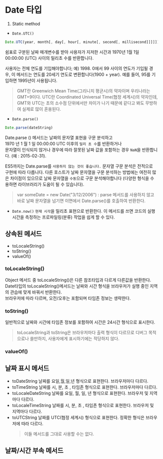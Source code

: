 # Date 타입
1. Static method
- `Date.UTC()`
```js
Date.UTC(year, month[, day[, hour[, minute[, second[, millisecond]]]]])
```
쉼표로 구분된 날짜 매개변수를 받아 사용자가 지저한 시간과 1970년 1월 1일 00:00:00 (UTC) 사이의 밀리초 수를 반환합니다.

사용자는 전체 연도를 기입해야합니다; 예) 1998. 0에서 99 사이의 연도가 기입될 경우, 이 메서드는 연도를 20세기 연도로 변환합니다(1900 + year). 예를 들어, 95를 기입하면 1995년이 사용됩니다.
> GMT란 Greenwich Mean Time(그리니치 평균시)의 약자이며 우리나라는 GMT+9이다.
> UTC란 Coordinated Universal Time(협정 세계시)의 약자인데, GMT와 UTC는 초의 소수점 단위에서만 차이가 나기 때문에 같다고 봐도 무방하여 실제로 많이 혼용된다. 

- `Date.parse()`
```js
Date.parse(dateString)
```
Date.parse () 메서드는 날짜의 문자열 표현을 구문 분석하고 <br>
1970 년 1 월 1 일 00:00:00 UTC 이후의 `밀리 초 수`를 반환하거나 <br>
문자열이 인식되지 않거나 경우에 따라 잘못된 날짜 값을 포함하는 경우 `NaN`을 반환합니다. (예 : 2015-02-31).

ES5까지는 Date.parse를 `사용하지 않는 것이 좋습니다.` 문자열 구문 분석은 전적으로 구현에 따라 다릅니다. 다른 호스트가 날짜 문자열을 구문 분석하는 방법에는 여전히 많은 차이점이 있으므로 날짜 문자열을 `수동`으로 구문 분석해야합니다 (다양한 형식을 수용하면 라이브러리가 도움이 될 수 있습니다).
> var someDate = new Date("3/12/2006") : parse 메서드를 사용하지 않고 바로 날짜 문자열을 넘기면 이면에서 Date.parse()를 호출하여 반환한다.


- `Date.now()`
`현재 시각`을 밀리초 표현으로 반환한다. 이 메서드를 쓰면 코드의 실행 시간을 측정하는 프로파일링(분류) 작업을 쉽게 할 수 있다. 


## 상속된 메서드
- toLocaleString()
- toString()
- valueOf()

### toLocaleString()
Object 메서드 중 toLocaleString()은 다른 참조타입과 다르게 다른값을 반환한다. Date타입의 toLocaleString()메서드는 날짜와 시간 형식을 브라우저가 실행 중인 지역의 관습에 맞게 바꿔서 반환한다.<br> 
브라우저에 따라 다르며, 오전/오후는 포함되며 타임존 정보는 생략한다. 

### toString()
일반적으로 날짜와 시간에 타임존 정보를 포함하여 시간은 24시간 형식으로 표시한다.

> toLocaleString과 toString은 브라우저마다 출력 형식이 다르므로 디버그 목적으로나 쓸만하지, 사용자에게 표시하기에는 적당하지 않다.

### valueOf()

## 날짜 표시 메서드
- toDateString
  날짜를 요일,월,일,년 형식으로 표현한다. 브라우저마다 다르다.
- toTimeString
  날짜를 시, 분, 초 , 타임존 형식으로 표현한다. 브라우저마다 다르다.
- toLocaleDateString
  날짜를 요일, 월, 일, 년 형식으로 표현한다. 브라우저 및 지역마다 다르다.
- toLocaleTimeString
  날짜를 시, 분, 초 , 타임존 형식으로 표현한다. 브라우저 및 지역마다 다르다.
- toUTCString
  날짜를 UTC(협정 세계시) 형식으로 표현한다. 정확한 형식은 브라우저에 따라 다르다.
  > 이들 메서드를 그대로 사용할 수는 없다.


## 날짜/시간 부속 메서드
